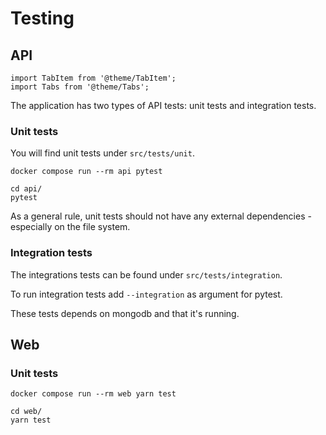 # Testing

## API

```mdx-code-block
import TabItem from '@theme/TabItem';
import Tabs from '@theme/Tabs';
```

The application has two types of API tests: unit tests and integration tests.

### Unit tests

You will find unit tests under `src/tests/unit`.

<Tabs groupId="api-testing">
<TabItem value="using-docker" label="Using docker">

```shell
docker compose run --rm api pytest
```

</TabItem>
<TabItem value="without-using-docker" label="Without using docker">

```shell
cd api/
pytest
```

</TabItem>
</Tabs>


As a general rule, unit tests should not have any external dependencies - especially on the file system.

### Integration tests

The integrations tests can be found under `src/tests/integration`.

To run integration tests add `--integration` as argument for pytest.

These tests depends on mongodb and that it's running.

## Web

### Unit tests

<Tabs groupId="web-testing">
<TabItem value="using-docker" label="Using docker">

```shell
docker compose run --rm web yarn test
```

</TabItem>
<TabItem value="without-using-docker" label="Without using docker">

```shell
cd web/
yarn test
```

</TabItem>
</Tabs>
